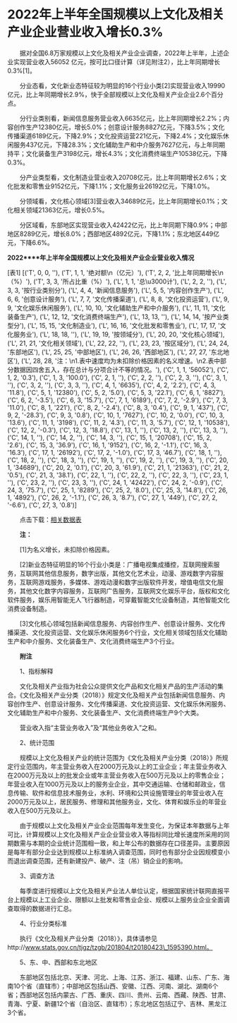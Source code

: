 # 2022年上半年全国规模以上文化及相关产业企业营业收入增长0.3%

　　据对全国6.8万家规模以上文化及相关产业企业调查，2022年上半年，上述企业实现营业收入56052 亿元，按可比口径计算（详见附注2），比上年同期增长0.3%\[1\]。

　　分业态看，文化新业态特征较为明显的16个行业小类\[2\]实现营业收入19990亿元，比上年同期增长2.9%，快于全部规模以上文化及相关产业企业2.6个百分点。

　　分行业类别看，新闻信息服务营业收入6635亿元，比上年同期增长2.2%；内容创作生产12380亿元，增长5.0%；创意设计服务8827亿元，下降3.5%；文化传播渠道6189亿元，下降2.9%；文化投资运营221亿元，下降2.4%；文化娱乐休闲服务437亿元，下降28.3%；文化辅助生产和中介服务7627亿元，与上年同期持平；文化装备生产3198亿元，增长4.3%；文化消费终端生产10538亿元，下降0.3%。

　　分产业类型看，文化制造业营业收入20708亿元，比上年同期增长2.6%；文化批发和零售业9152亿元，下降1.1%；文化服务业26192亿元，下降1.0%。

　　分领域看，文化核心领域\[3\]营业收入34689亿元，比上年同期增长0.1%；文化相关领域21363亿元，增长0.5%。

　　分区域看，东部地区实现营业收入42422亿元，比上年同期下降0.9%；中部地区8289亿元，增长8.0%；西部地区4892亿元，下降1.1%；东北地区449亿元，下降6.6%。

**2022****年上半年全国规模以上文化及相关产业企业营业收入情况**

[表1]
[('T', 0, 0, ''), ('T', 1, 1, '绝对额\n（亿元）'), ('T', 2, 2, '比上年同期增长\n（%）'), ('T', 3, 3, '所占比重（%）'), ('L', 1, 1, '总\u3000计'), ('L', 2, 2, ''), ('L', 3, 3, '按行业类别分'), ('L', 4, 4, '新闻信息服务'), ('L', 5, 5, '内容创作生产'), ('L', 6, 6, '创意设计服务'), ('L', 7, 7, '文化传播渠道'), ('L', 8, 8, '文化投资运营'), ('L', 9, 9, '文化娱乐休闲服务'), ('L', 10, 10, '文化辅助生产和中介服务'), ('L', 11, 11, '文化装备生产'), ('L', 12, 12, '文化消费终端生产'), ('L', 13, 13, ''), ('L', 14, 14, '按产业类型分'), ('L', 15, 15, '文化制造业'), ('L', 16, 16, '文化批发和零售业'), ('L', 17, 17, '文化服务业'), ('L', 18, 18, ''), ('L', 19, 19, '按领域分'), ('L', 20, 20, '文化核心领域'), ('L', 21, 21, '文化相关领域'), ('L', 22, 22, ''), ('L', 23, 23, '按区域分'), ('L', 24, 24, '东部地区'), ('L', 25, 25, '中部地区'), ('L', 26, 26, '西部地区'), ('L', 27, 27, '东北地区'), ('L', 28, 28, '注：\n1.表中速度均为未扣除价格因素的名义增速。\n2.表中部分数据因四舍五入，存在总计与分项合计不等的情况。'), ('C', 1, 1, '56052'), ('C', 1, 2, '0.3'), ('C', 1, 3, '100.0'), ('C', 2, 1, ''), ('C', 2, 2, ''), ('C', 2, 3, ''), ('C', 3, 1, ''), ('C', 3, 2, ''), ('C', 3, 3, ''), ('C', 4, 1, '6635'), ('C', 4, 2, '2.2'), ('C', 4, 3, '11.8'), ('C', 5, 1, '12380'), ('C', 5, 2, '5.0'), ('C', 5, 3, '22.1'), ('C', 6, 1, '8827'), ('C', 6, 2, '-3.5'), ('C', 6, 3, '15.7'), ('C', 7, 1, '6189'), ('C', 7, 2, '-2.9'), ('C', 7, 3, '11.0'), ('C', 8, 1, '221'), ('C', 8, 2, '-2.4'), ('C', 8, 3, '0.4'), ('C', 9, 1, '437'), ('C', 9, 2, '-28.3'), ('C', 9, 3, '0.8'), ('C', 10, 1, '7627'), ('C', 10, 2, '0.0'), ('C', 10, 3, '13.6'), ('C', 11, 1, '3198'), ('C', 11, 2, '4.3'), ('C', 11, 3, '5.7'), ('C', 12, 1, '10538'), ('C', 12, 2, '-0.3'), ('C', 12, 3, '18.8'), ('C', 13, 1, ''), ('C', 13, 2, ''), ('C', 13, 3, ''), ('C', 14, 1, ''), ('C', 14, 2, ''), ('C', 14, 3, ''), ('C', 15, 1, '20708'), ('C', 15, 2, '2.6'), ('C', 15, 3, '36.9'), ('C', 16, 1, '9152'), ('C', 16, 2, '-1.1'), ('C', 16, 3, '16.3'), ('C', 17, 1, '26192'), ('C', 17, 2, '-1.0'), ('C', 17, 3, '46.7'), ('C', 18, 1, ''), ('C', 18, 2, ''), ('C', 18, 3, ''), ('C', 19, 1, ''), ('C', 19, 2, ''), ('C', 19, 3, ''), ('C', 20, 1, '34689'), ('C', 20, 2, '0.1'), ('C', 20, 3, '61.9'), ('C', 21, 1, '21363'), ('C', 21, 2, '0.5'), ('C', 21, 3, '38.1'), ('C', 22, 1, ''), ('C', 22, 2, ''), ('C', 22, 3, ''), ('C', 23, 1, ''), ('C', 23, 2, ''), ('C', 23, 3, ''), ('C', 24, 1, '42422'), ('C', 24, 2, '-0.9'), ('C', 24, 3, '75.7'), ('C', 25, 1, '8289'), ('C', 25, 2, '8.0'), ('C', 25, 3, '14.8'), ('C', 26, 1, '4892'), ('C', 26, 2, '-1.1'), ('C', 26, 3, '8.7'), ('C', 27, 1, '449'), ('C', 27, 2, '-6.6'), ('C', 27, 3, '0.8')]

　　点击下载：[相关数据表](http://www.stats.gov.cn/sj/zxfb/202302/W020230203609062509848.xlsx)

　　**注：**

　　\[1\]为名义增长，未扣除价格因素。

　　\[2\]新业态特征明显的16个行业小类是：广播电视集成播控，互联网搜索服务，互联网其他信息服务，数字出版，其他文化艺术业，动漫、游戏数字内容服务，互联网游戏服务，多媒体、游戏动漫和数字出版软件开发，增值电信文化服务，其他文化数字内容服务，互联网广告服务，互联网文化娱乐平台，版权和文化软件服务，娱乐用智能无人飞行器制造，可穿戴智能文化设备制造，其他智能文化消费设备制造。

　　\[3\]文化核心领域包括新闻信息服务、内容创作生产、创意设计服务、文化传播渠道、文化投资运营、文化娱乐休闲服务6个行业，文化相关领域包括文化辅助生产和中介服务、文化装备生产、文化消费终端生产3个行业。

　　**附注**

　　1、指标解释

　　文化及相关产业指为社会公众提供文化产品和文化相关产品的生产活动的集合。《文化及相关产业分类（2018）》规定文化及相关产业包括新闻信息服务、内容创作生产、创意设计服务、文化传播渠道、文化投资运营、文化娱乐休闲服务、文化辅助生产和中介服务、文化装备生产、文化消费终端生产9个大类。

　　营业收入指“主营业务收入”及“其他业务收入”之和。

　　2、统计范围

　　规模以上文化及相关产业的统计范围为《文化及相关产业分类（2018）》所规定行业范围内，年主营业务收入在2000万元及以上的工业企业；年主营业务收入在2000万元及以上的批发企业或年主营业务收入在500万元及以上的零售企业；年营业收入在1000万元及以上的服务业企业，其中交通运输、仓储和邮政业，信息传输、软件和信息技术服务业，水利、环境和公共设施管理业的年营业收入在2000万元及以上，居民服务、修理和其他服务业，文化、体育和娱乐业的年营业收入在500万元及以上。

　　由于规模以上文化及相关产业企业范围每年发生变化，为保证本年数据与上年可比，计算规模以上文化及相关产业企业营业收入等指标同比增长速度所采用的同期数需与本期的企业统计范围相一致，和上年公布的数据存在口径差异。主要原因是每年有部分企业达到规模以上标准纳入调查范围，同时也有部分企业因规模变小而退出调查范围，还有新建投产、破产、注（吊）销企业的影响。

　　3、调查方法

　　每季度进行规模以上文化及相关产业法人单位认定，根据国家统计联网直报平台上规模以上工业企业、限额以上批发和零售业企业、规模以上服务业企业全面调查取得的数据进行汇总。

　　4、行业分类标准

　　执行《文化及相关产业分类（2018）》，具体请参见http://www.stats.gov.cn/tjgz/tzgb/201804/t20180423\_1595390.html。

　　5、东、中、西部和东北地区

　　东部地区包括北京、天津、河北、上海、江苏、浙江、福建、山东、广东、海南10个省（直辖市）；中部地区包括山西、安徽、江西、河南、湖北、湖南6个省；西部地区包括内蒙古、广西、重庆、四川、贵州、云南、西藏、陕西、甘肃、青海、宁夏、新疆12个省（自治区、直辖市）；东北地区包括辽宁、吉林、黑龙江3个省。